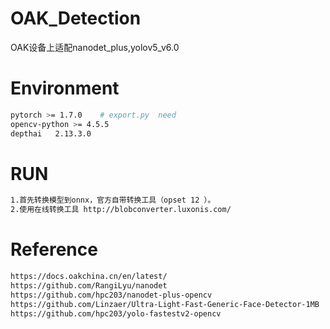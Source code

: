 # OAK_Detection
OAK设备上适配nanodet_plus,yolov5_v6.0


# Environment
```bash
pytorch >= 1.7.0    # export.py  need
opencv-python >= 4.5.5
depthai   2.13.3.0
```

# RUN
```bash
1.首先转换模型到onnx，官方自带转换工具（opset 12 ）。
2.使用在线转换工具 http://blobconverter.luxonis.com/ 
```

# Reference
```bash
https://docs.oakchina.cn/en/latest/
https://github.com/RangiLyu/nanodet
https://github.com/hpc203/nanodet-plus-opencv
https://github.com/Linzaer/Ultra-Light-Fast-Generic-Face-Detector-1MB
https://github.com/hpc203/yolo-fastestv2-opencv
```
